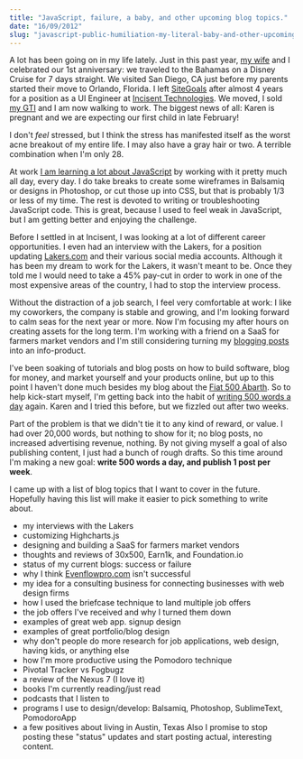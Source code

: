 ```yaml
---
title: "JavaScript, failure, a baby, and other upcoming blog topics."
date: "16/09/2012"
slug: "javascript-public-humiliation-my-literal-baby-and-other-upcoming-blog-topics"
---
```


A lot has been going on in my life lately. Just in this past year, [my wife](http://goofycancook.com) and I celebrated our 1st anniversary: we traveled to the Bahamas on a Disney Cruise for 7 days straight. We visited San Diego, CA just before my parents started their move to Orlando, Florida. I left [SiteGoals](http://blog.sitegoals.com) after almost 4 years for a position as a UI Engineer at [Incisent Technologies](http://incisent.com). We moved, I sold [my GTI](http://simpixelated.com/vw-gti/ "VW GTI") and I am now walking to work. The biggest news of all: Karen is pregnant and we are expecting our first child in late February!<!--more-->

I don't _feel_ stressed, but I think the stress has manifested itself as the worst acne breakout of my entire life. I may also have a gray hair or two. A terrible combination when I'm only 28.

At work [I am learning a lot about JavaScript](http://simpixelated.com/learning-object-oriented-javascript/ "Learning Object Oriented Javascript") by working with it pretty much all day, every day. I do take breaks to create some wireframes in Balsamiq or designs in Photoshop, or cut those up into CSS, but that is probably 1/3 or less of my time. The rest is devoted to writing or troubleshooting JavaScript code. This is great, because I used to feel weak in JavaScript, but I am getting better and enjoying the challenge.

Before I settled in at Incisent, I was looking at a lot of different career opportunities. I even had an interview with the Lakers, for a position updating [Lakers.com](http://lakers.com) and their various social media accounts. Although it has been my dream to work for the Lakers, it wasn't meant to be. Once they told me I would need to take a 45% pay-cut in order to work in one of the most expensive areas of the country, I had to stop the interview process.

Without the distraction of a job search, I feel very comfortable at work: I like my coworkers, the company is stable and growing, and I'm looking forward to calm seas for the next year or more. Now I'm focusing my after hours on creating assets for the long term. I'm working with a friend on a SaaS for farmers market vendors and I'm still considering turning my [blogging posts](http://simpixelated.com/introduction-to-blogging-choosing-the-right-keywords/ "Introduction to Blogging: Choosing the Right Keywords") into an info-product.

I've been soaking of tutorials and blog posts on how to build software, blog for money, and market yourself and your products online, but up to this point I haven't done much besides my blog about the [Fiat 500 Abarth](http://www.fiat500abarth.us). So to help kick-start myself, I'm getting back into the habit of [writing 500 words a day](http://simpixelated.com/500-words-a-day/ "500 Words a Day") again. Karen and I tried this before, but we fizzled out after two weeks.

Part of the problem is that we didn't tie it to any kind of reward, or value. I had over 20,000 words, but nothing to show for it; no blog posts, no increased advertising revenue, nothing. By not giving myself a goal of also publishing content, I just had a bunch of rough drafts. So this time around I'm making a new goal: **write 500 words a day, and publish 1 post per week**.

I came up with a list of blog topics that I want to cover in the future. Hopefully having this list will make it easier to pick something to write about.

*   my interviews with the Lakers
*   customizing Highcharts.js
*   designing and building a SaaS for farmers market vendors
*   thoughts and reviews of 30x500, Earn1k, and Foundation.io
*   status of my current blogs: success or failure
*   why I think [Evenflowpro.com](http://evenflowpro.com) isn't successful
*   my idea for a consulting business for connecting businesses with web design firms
*   how I used the briefcase technique to land multiple job offers
*   the job offers I've received and why I turned them down
*   examples of great web app. signup design
*   examples of great portfolio/blog design
*   why don't people do more research for job applications, web design, having kids, or anything else
*   how I'm more productive using the Pomodoro technique
*   Pivotal Tracker vs Fogbugz
*   a review of the Nexus 7 (I love it)
*   books I'm currently reading/just read
*   podcasts that I listen to
*   programs I use to design/develop: Balsamiq, Photoshop, SublimeText, PomodoroApp
*   a few positives about living in Austin, Texas
Also I promise to stop posting these "status" updates and start posting actual, interesting content.